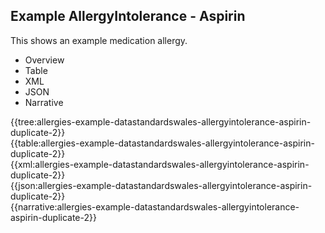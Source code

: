 <div class="warning"><span class="ClinicalWarn"></span></div>

## Example AllergyIntolerance - Aspirin
This shows an example medication allergy.

<div class="tab-wrap">
  <ul class="tab-head">
    <li class="tablink" onclick="openCity(this,'tabtree')" data-target="tabtree">
      Overview
    </li>
    <li class="tablink" onclick="openCity(this,'tabtable')" data-target="tabtable">
      Table
    </li>
    <li class="tablink tab-active" onclick="openCity(this,'tabxml')" data-target="tabxml">
      XML
    </li>    
    <li class="tablink" onclick="openCity(this,'tabjson')" data-target="tabjson">
      JSON
    </li>    
    <li class="tablink" onclick="openCity(this,'tabnarrative')" data-target="tabnarrative">
      Narrative
    </li>
  </ul>
  <div class="tab-main">
    <div id="tabtree" class="tabcontent">
      {{tree:allergies-example-datastandardswales-allergyintolerance-aspirin-duplicate-2}}
    </div>
    <div id="tabtable" class="tabcontent">
      {{table:allergies-example-datastandardswales-allergyintolerance-aspirin-duplicate-2}}
    </div>       
    <div id="tabxml" class="tabcontent active">      
      {{xml:allergies-example-datastandardswales-allergyintolerance-aspirin-duplicate-2}}
    </div>
    <div id="tabjson" class="tabcontent">
      {{json:allergies-example-datastandardswales-allergyintolerance-aspirin-duplicate-2}}
    </div>       
    <div id="tabnarrative" class="tabcontent">
      {{narrative:allergies-example-datastandardswales-allergyintolerance-aspirin-duplicate-2}}
    </div>  
  </div>
</div>
